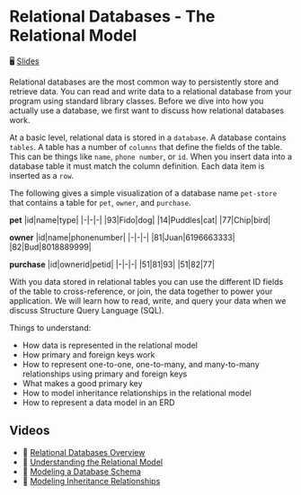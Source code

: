# Relational Databases - The Relational Model

🖥️ [Slides](https://docs.google.com/presentation/d/19nC7v6SDqoEeK75Mb-f6L3QhnbuP6Xfo/edit?usp=sharing&ouid=114081115660452804792&rtpof=true&sd=true)

Relational databases are the most common way to persistently store and retrieve data. You can read and write data to a relational database from your program using standard library classes. Before we dive into how you actually use a database, we first want to discuss how relational databases work.

At a basic level, relational data is stored in a `database`. A database contains `tables`. A table has a number of `columns` that define the fields of the table. This can be things like `name`, `phone number`, or `id`. When you insert data into a database table it must match the column definition. Each data item is inserted as a `row`.

The following gives a simple visualization of a database name `pet-store` that contains a table for `pet`, `owner`, and `purchase`.

**pet**
|id|name|type|
|-|-|-|
|93|Fido|dog|
|14|Puddles|cat|
|77|Chip|bird|

**owner**
|id|name|phonenumber|
|-|-|-|
|81|Juan|6196663333|
|82|Bud|8018889999|

**purchase**
|id|ownerid|petid|
|-|-|-|
|51|81|93|
|51|82|77|

With you data stored in relational tables you can use the different ID fields of the table to cross-reference, or join, the data together to power your application. We will learn how to read, write, and query your data when we discuss Structure Query Language (SQL).

Things to understand:

- How data is represented in the relational model
- How primary and foreign keys work
- How to represent one-to-one, one-to-many, and many-to-many relationships using primary and foreign keys
- What makes a good primary key
- How to model inheritance relationships in the relational model
- How to represent a data model in an ERD

## Videos

- 🎥 [Relational Databases Overview](https://byu.hosted.panopto.com/Panopto/Pages/Viewer.aspx?id=10667c35-dea3-4f1e-8c91-ad66013d553b&start=0)
- 🎥 [Understanding the Relational Model](https://byu.hosted.panopto.com/Panopto/Pages/Viewer.aspx?id=3ec3f6de-a112-4e0a-a0af-ad66013f8bc7&start=0)
- 🎥 [Modeling a Database Schema](https://byu.hosted.panopto.com/Panopto/Pages/Viewer.aspx?id=ee130025-e1ab-4f6b-a72c-ad660143e8aa&start=0)
- 🎥 [Modeling Inheritance Relationships](https://byu.hosted.panopto.com/Panopto/Pages/Viewer.aspx?id=6bb9d1f1-803c-4d8f-a5ea-ad660146883e&start=0)
